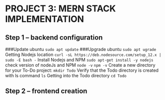 # PROJECT 3: MERN STACK IMPLEMENTATION

## Step 1 – backend configuration
###Update ubuntu
`sudo apt update`
###Upgrade ubuntu
`sudo apt ugrade`
Getting Nodejs location
`curl -sL https://deb.nodesource.com/setup_12.x | sudo -E bash -`
Install  Nodejs and NPM
`sudo apt-get install -y nodejs`
check version of nodeJs and NPM
`node -v` `npm -v`
Create a new directory for your To-Do project:
`mkdir Todo`
Verify that the Todo directory is created with ls command
`ls`
Getting into the Todo directory
`cd Todo`




## Step 2 – frontend creation

